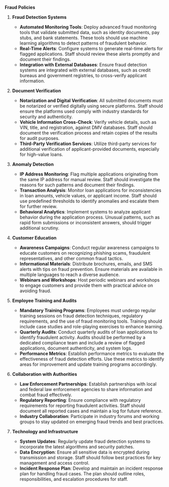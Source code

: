 **Fraud Policies**

1. **Fraud Detection Systems**  
   - **Automated Monitoring Tools**: Deploy advanced fraud monitoring tools that validate submitted data, such as identity documents, pay stubs, and bank statements. These tools should use machine learning algorithms to detect patterns of fraudulent behavior.  
   - **Real-Time Alerts**: Configure systems to generate real-time alerts for flagged applications. Staff should review these alerts promptly and document their findings.  
   - **Integration with External Databases**: Ensure fraud detection systems are integrated with external databases, such as credit bureaus and government registries, to cross-verify applicant information.

2. **Document Verification**  
   - **Notarization and Digital Verification**: All submitted documents must be notarized or verified digitally using secure platforms. Staff should ensure the platforms used comply with industry standards for security and authenticity.  
   - **Vehicle Information Cross-Check**: Verify vehicle details, such as VIN, title, and registration, against DMV databases. Staff should document the verification process and retain copies of the results for audit purposes.  
   - **Third-Party Verification Services**: Utilize third-party services for additional verification of applicant-provided documents, especially for high-value loans.

3. **Anomaly Detection**  
   - **IP Address Monitoring**: Flag multiple applications originating from the same IP address for manual review. Staff should investigate the reasons for such patterns and document their findings.  
   - **Transaction Analysis**: Monitor loan applications for inconsistencies in loan amounts, vehicle values, or applicant income. Staff should use predefined thresholds to identify anomalies and escalate them for further review.  
   - **Behavioral Analytics**: Implement systems to analyze applicant behavior during the application process. Unusual patterns, such as rapid form submissions or inconsistent answers, should trigger additional scrutiny.

4. **Customer Education**  
   - **Awareness Campaigns**: Conduct regular awareness campaigns to educate customers on recognizing phishing scams, fraudulent representatives, and other common fraud tactics.  
   - **Informational Materials**: Distribute brochures, emails, and SMS alerts with tips on fraud prevention. Ensure materials are available in multiple languages to reach a diverse audience.  
   - **Webinars and Workshops**: Host periodic webinars and workshops to engage customers and provide them with practical advice on avoiding fraud.

5. **Employee Training and Audits**  
   - **Mandatory Training Programs**: Employees must undergo regular training sessions on fraud detection techniques, regulatory requirements, and the use of fraud monitoring tools. Training should include case studies and role-playing exercises to enhance learning.  
   - **Quarterly Audits**: Conduct quarterly audits of loan applications to identify fraudulent activity. Audits should be performed by a dedicated compliance team and include a review of flagged applications, document authenticity, and system logs.  
   - **Performance Metrics**: Establish performance metrics to evaluate the effectiveness of fraud detection efforts. Use these metrics to identify areas for improvement and update training programs accordingly.

6. **Collaboration with Authorities**  
   - **Law Enforcement Partnerships**: Establish partnerships with local and federal law enforcement agencies to share information and combat fraud effectively.  
   - **Regulatory Reporting**: Ensure compliance with regulatory requirements for reporting fraudulent activities. Staff should document all reported cases and maintain a log for future reference.  
   - **Industry Collaboration**: Participate in industry forums and working groups to stay updated on emerging fraud trends and best practices.

7. **Technology and Infrastructure**  
   - **System Updates**: Regularly update fraud detection systems to incorporate the latest algorithms and security patches.  
   - **Data Encryption**: Ensure all sensitive data is encrypted during transmission and storage. Staff should follow best practices for key management and access control.  
   - **Incident Response Plan**: Develop and maintain an incident response plan for handling fraud cases. The plan should outline roles, responsibilities, and escalation procedures for staff.
